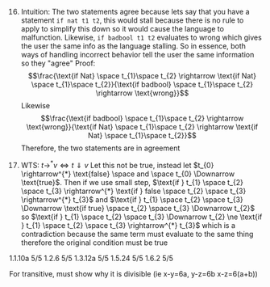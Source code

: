 16)
	Intuition: The two statements agree because lets say that you have a statement `if nat t1 t2`, this would stall because there is no rule to apply to simplify this down so it would cause the language to malfunction. Likewise, `if badbool t1 t2` evaluates to wrong which gives the user the same info as the language stalling. So in essence, both ways of handling incorrect behavior tell the user the same information so they "agree"
	Proof:
	$$\frac{\text{if Nat} \space t_{1}\space t_{2} \rightarrow \text{if Nat} \space t_{1}\space t_{2}}{\text{if badbool} \space t_{1}\space t_{2} \rightarrow \text{wrong}}$$
	Likewise
	$$\frac{\text{if badbool} \space t_{1}\space t_{2} \rightarrow \text{wrong}}{\text{if Nat} \space t_{1}\space t_{2} \rightarrow \text{if Nat} \space t_{1}\space t_{2}}$$
	Therefore, the two statements are in agreement

17)
	WTS: $t \rightarrow^{*} v \iff t \Downarrow v$ 
	Let this not be true, instead let $t_{0} \rightarrow^{*} \text{false} \space and \space t_{0} \Downarrow \text{true}$. Then if we use small step, $\text{if } t_{1} \space t_{2} \space t_{3} \rightarrow^{*} \text{if } false \space t_{2} \space t_{3} \rightarrow^{*} t_{3}$ and $\text{if } t_{1} \space t_{2} \space t_{3} \Downarrow \text{if true} \space t_{2} \space t_{3} \Downarrow t_{2}$ so $\text{if } t_{1} \space t_{2} \space t_{3} \Downarrow t_{2} \ne \text{if } t_{1} \space t_{2} \space t_{3} \rightarrow^{*} t_{3}$ which is a contradiction because the same term must evaluate to the same thing therefore the original condition must be true 




1.1.10a 5/5
1.2.6 5/5
1.3.12a 5/5
1.5.24 5/5
1.6.2 5/5


For transitive, must show why it is divisible (ie x-y=6a, y-z=6b x-z=6(a+b))